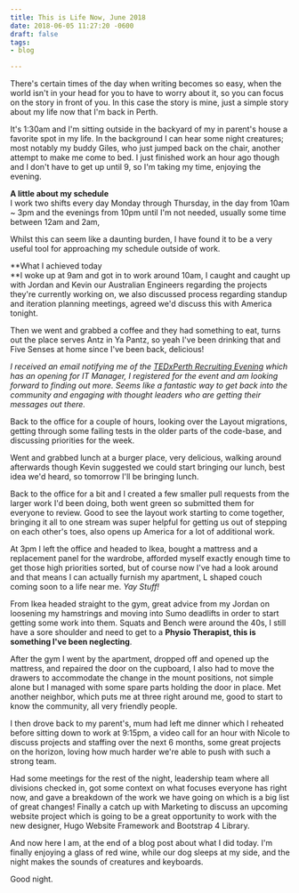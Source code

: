 ```yaml
---
title: This is Life Now, June 2018
date: 2018-06-05 11:27:20 -0600
draft: false
tags:
- blog

---
```

There's certain times of the day when writing becomes so easy, when the world isn't in your head for you to have to worry about it, so you can focus on the story in front of you. In this case the story is mine, just a simple story about my life now that I'm back in Perth.

It's 1:30am and I'm sitting outside in the backyard of my in parent's house a favorite spot in my life. In the background I can hear some night creatures; most notably my buddy Giles, who just jumped back on the chair, another attempt to make me come to bed. I just finished work an hour ago though and I don't have to get up until 9, so I'm taking my time, enjoying the evening.

**A little about my schedule**  
I work two shifts every day Monday through Thursday, in the day from 10am \~ 3pm  and the evenings from 10pm until I'm not needed, usually some time between 12am and 2am,

Whilst this can seem like a daunting burden, I have found it to be a very useful tool for approaching my schedule outside of work.

**What I achieved today  
**I woke up at 9am and got in to work around 10am, I caught and caught up with Jordan and Kevin our Australian Engineers regarding the projects they're currently working on, we also discussed process regarding standup and iteration planning meetings, agreed we'd discuss this with America tonight. 

Then we went and grabbed a coffee and they had something to eat, turns out the place serves Antz in Ya Pantz, so yeah I've been drinking that and Five Senses at home since I've been back, delicious!

_I received an email notifying me of the_ [_TEDxPerth Recruiting Evening_](https://www.eventbrite.com.au/register?orderid=dfe262c0686911e88b950a39556d7ec2&client_token=273c945ea55b4a038347c6a872fcbdc9&eid=46459671127) _which has an opening for IT Manager, I registered for the event and am looking forward to finding out more. Seems like a fantastic way to get back into the community and engaging with thought leaders who are getting their messages out there._

Back to the office for a couple of hours, looking over the Layout migrations, getting through some failing tests in the older parts of the code-base, and discussing priorities for the week.

Went and grabbed lunch at a burger place, very delicious, walking around afterwards though Kevin suggested we could start bringing our lunch, best idea we'd heard, so tomorrow I'll be bringing lunch.

Back to the office for a bit and I created a few smaller pull requests from the larger work I'd been doing, both went green so submitted them for everyone to review. Good to see the layout work starting to come together, bringing it all to one stream was super helpful for getting us out of stepping on each other's toes, also opens up America for a lot of additional work.

At 3pm I left the office and headed to Ikea, bought a mattress and a replacement panel for the wardrobe, afforded myself exactly enough time to get those high priorities sorted, but of course now I've had a look around and that means I can actually furnish my apartment, L shaped couch coming soon to a life near me. _Yay Stuff!_

From Ikea headed straight to the gym, great advice from my Jordan on loosening my hamstrings and moving into Sumo deadlifts in order to start getting some work into them. Squats and Bench were around the 40s, I still have a sore shoulder and need to get to a **Physio Therapist, this is something I've been neglecting**. 

After the gym I went by the apartment, dropped off and opened up the mattress, and repaired the door on the cupboard, I also had to move the drawers to accommodate the change in the mount positions, not simple alone but I managed with some spare parts holding the door in place. Met another neighbor, which puts me at three right around me, good to start to know the community, all very friendly people.

I then drove back to my parent's, mum had left me dinner which I reheated before sitting down to work at 9:15pm, a video call for an hour with Nicole to discuss projects and staffing over the next 6 months, some great projects on the horizon, loving how much harder we're able to push with such a strong team.

Had some meetings for the rest of the night, leadership team where all divisions checked in, got some context on what focuses everyone has right now, and gave a breakdown of the work we have going on which is a big list of great changes! Finally a catch up with Marketing to discuss an upcoming website project which is going to be a great opportunity to work with the new designer, Hugo Website Framework and Bootstrap 4 Library.

And now here I am, at the end of a blog post about what I did today. I'm finally enjoying a glass of red wine, while our dog sleeps at my side, and the night makes the sounds of creatures and keyboards. 

Good night.